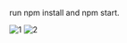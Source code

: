 run npm install and npm start.

![1](https://user-images.githubusercontent.com/96732484/164117667-31549d8c-4ff1-4ab9-a56d-06c5b1b854f4.png)
![2](https://user-images.githubusercontent.com/96732484/164117670-8c2de4c8-973e-4d75-86e1-39b9c23f251e.png)
